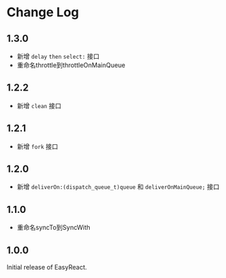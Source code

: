 # Change Log

## 1.3.0

-  新增 `delay` `then` `select:` 接口
-  重命名throttle到throttleOnMainQueue

## 1.2.2

-  新增 `clean` 接口

## 1.2.1

-  新增 `fork` 接口

## 1.2.0

-  新增 `deliverOn:(dispatch_queue_t)queue` 和 `deliverOnMainQueue;` 接口

## 1.1.0

-  重命名syncTo到SyncWith


## 1.0.0

Initial release of EasyReact.
